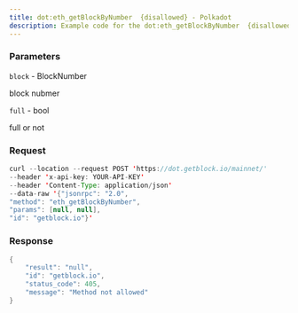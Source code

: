 ```yaml
---
title: dot:eth_getBlockByNumber  {disallowed} - Polkadot
description: Example code for the dot:eth_getBlockByNumber  {disallowed} json-rpc method. Сomplete guide on how to use dot:eth_getBlockByNumber  {disallowed} json-rpc in GetBlock.io Web3 documentation.
---
```


### Parameters


`block` - BlockNumber

block nubmer

`full` - bool

full or not

### Request

``` java
curl --location --request POST 'https://dot.getblock.io/mainnet/' 
--header 'x-api-key: YOUR-API-KEY' 
--header 'Content-Type: application/json' 
--data-raw '{"jsonrpc": "2.0",
"method": "eth_getBlockByNumber",
"params": [null, null],
"id": "getblock.io"}'
```

###  Response

``` java
{
    "result": "null",
    "id": "getblock.io",
    "status_code": 405,
    "message": "Method not allowed"
}
```

